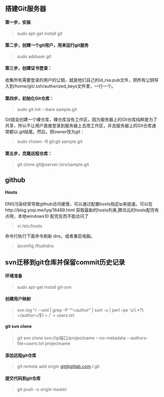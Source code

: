 ## 搭建Git服务器  
#### 第一步，安装
>sudo apt-get install git  

#### 第二步，创建一个git用户，用来运行git服务
>sudo adduser git  

#### 第三步，创建证书登录：  

收集所有需要登录的用户的公钥，就是他们自己的id_rsa.pub文件，把所有公钥导入到/home/git/.ssh/authorized_keys文件里，一行一个。  

#### 第四步，初始化Git仓库：  
>sudo git init --bare sample.git  

Git就会创建一个裸仓库，裸仓库没有工作区，因为服务器上的Git仓库纯粹是为了共享，所以不让用户直接登录到服务器上去改工作区，并且服务器上的Git仓库通常都以.git结尾。然后，把owner改为git：  
>sudo chown -R git:git sample.git  

#### 第五步，克隆远程仓库：  
>git clone git@server:/srv/sample.git  

## github  

#### Hosts  
DNS污染经常导致github访问缓慢，可以通过配置hosts指定ip来提速。可以在http://blog.yoqi.me/lyq/16489.html 获取最新的hosts列表,腾讯云的hosts配完有点用，本地windows10 配完反而不能访问了
>vi /etc/hosts   

命令行执行下面命令刷新 dns，或者重启电脑。  
>ipconfig /flushdns 


## svn迁移到git仓库并保留commit历史记录

#### 环境准备
>sudo apt-get install git-svn

#### 创建用户映射
>svn log ^/ --xml | grep -P "^<author" | sort -u | perl -pe 's/<author>(.*?)<\/author>/$1 = /' > users.txt

#### git svn clone
>git svn clone svn://ip端口/projectname --no-metadata --authors-file=users.txt projectname
  
#### 添加远程git仓库
>git remote add origin git@gitlab.com:<group>/<projectname>.git
  
#### 提交代码到git仓库
>git push -u origin master
